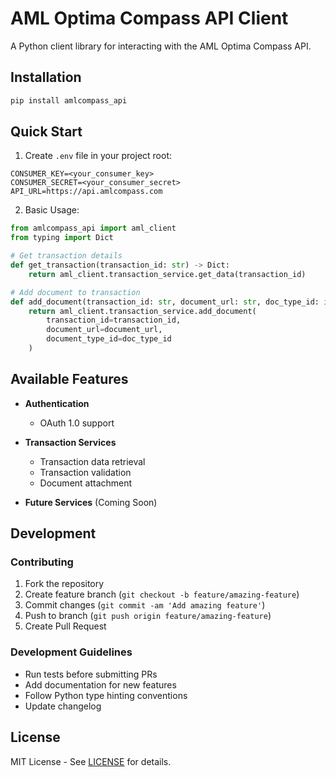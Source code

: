 # AML Optima Compass API Client

A Python client library for interacting with the AML Optima Compass API.

## Installation

```bash
pip install amlcompass_api
```

## Quick Start

1. Create `.env` file in your project root:
```plaintext
CONSUMER_KEY=<your_consumer_key>
CONSUMER_SECRET=<your_consumer_secret>
API_URL=https://api.amlcompass.com
```

2. Basic Usage:
```python
from amlcompass_api import aml_client
from typing import Dict

# Get transaction details
def get_transaction(transaction_id: str) -> Dict:
    return aml_client.transaction_service.get_data(transaction_id)

# Add document to transaction
def add_document(transaction_id: str, document_url: str, doc_type_id: int) -> Dict:
    return aml_client.transaction_service.add_document(
        transaction_id=transaction_id,
        document_url=document_url,
        document_type_id=doc_type_id
    )
```

## Available Features

- **Authentication**
  - OAuth 1.0 support
  
- **Transaction Services**
  - Transaction data retrieval
  - Transaction validation
  - Document attachment
  
- **Future Services** (Coming Soon)

## Development

### Contributing

1. Fork the repository
2. Create feature branch (`git checkout -b feature/amazing-feature`)
3. Commit changes (`git commit -am 'Add amazing feature'`)
4. Push to branch (`git push origin feature/amazing-feature`)
5. Create Pull Request

### Development Guidelines

- Run tests before submitting PRs
- Add documentation for new features
- Follow Python type hinting conventions
- Update changelog

## License

MIT License - See [LICENSE](LICENSE) for details.